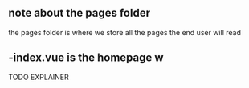 ## note about the pages folder ##

the pages folder is where we store all the pages the end user will read

-index.vue is the homepage w
-
TODO EXPLAINER
